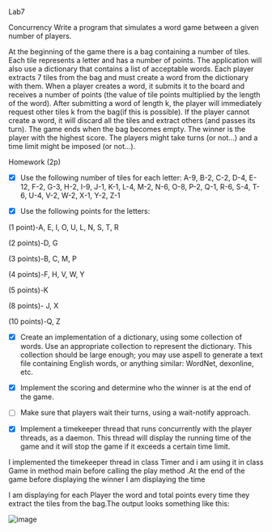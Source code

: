Lab7

Concurrency
Write a program that simulates a word game between a given number of players.

At the beginning of the game there is a bag containing a number of tiles. Each tile represents a letter and has a number of points. The application will also use a dictionary that contains a list of acceptable words. Each player extracts 7 tiles from the bag and must create a word from the dictionary with them. When a player creates a word, it submits it to the board and receives a number of points (the value of tile points multiplied by the length of the word). After submitting a word of length k, the player will immediately request other tiles k from the bag(if this is possible). If the player cannot create a word, it will discard all the tiles and extract others (and passes its turn). The game ends when the bag becomes empty. The winner is the player with the highest score.
The players might take turns (or not...) and a time limit might be imposed (or not...).

Homework (2p)

- [x] Use the following number of tiles for each letter: A-9, B-2, C-2, D-4, E-12, F-2, G-3, H-2, I-9, J-1, K-1, L-4, M-2, N-6, O-8, P-2, Q-1, R-6, S-4, T-6, U-4, V-2, W-2, X-1, Y-2, Z-1

- [x] Use the following points for the letters:

(1 point)-A, E, I, O, U, L, N, S, T, R

(2 points)-D, G

(3 points)-B, C, M, P

(4 points)-F, H, V, W, Y

(5 points)-K

(8 points)- J, X

(10 points)-Q, Z

- [x] Create an implementation of a dictionary, using some collection of words. Use an appropriate collection to represent the dictionary. This collection should be large enough; you may use aspell to generate a text file containing English words, or anything similar: WordNet, dexonline, etc.

- [x] Implement the scoring and determine who the winner is at the end of the game.

- [ ] Make sure that players wait their turns, using a wait-notify approach.

- [x] Implement a timekeeper thread that runs concurrently with the player threads, as a daemon. This thread will display the running time of the game and it will stop the game if it exceeds a certain time limit.

I implemented the timekeeper thread in class Timer and i am using it in class Game in method main before calling the play method .At the end of the game before displaying the  winner I am displaying the time

I am displaying for each Player the word and total points every time they extract the tiles from the bag.The output looks something like this: 

![image](https://user-images.githubusercontent.com/79132498/164465989-5a50128a-18fe-4978-95a7-a7af93eebcb8.png)

